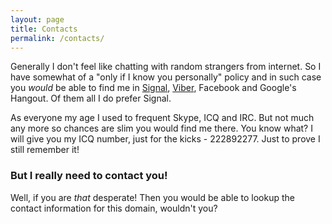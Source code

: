 ```yaml
---
layout: page
title: Contacts
permalink: /contacts/
---
```


Generally I don't feel like chatting with random strangers from internet. So I have somewhat of a "only if I know you personally" policy and in such case you _would_ be able to find me in [Signal](https://www.imdb.com/user/ur10080240/), [Viber](https://www.viber.com/), Facebook and Google's Hangout. Of them all I do prefer Signal.

As everyone my age I used to frequent Skype, ICQ and IRC. But not much any more so chances are slim you would find me there. You know what? I will give you my ICQ number, just for the kicks - 222892277. Just to prove I still remember it!

### But I really need to contact you!

Well, if you are *that* desperate! Then you would be able to lookup the contact information for this domain, wouldn't you?
